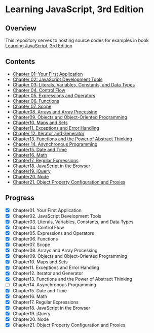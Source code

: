# Learning JavaScript, 3rd Edition    

## Overview  
This repository serves to hosting source codes for examples in book [Learning JavaScript, 3rd Edition](https://www.amazon.cn/JavaScript%E5%AD%A6%E4%B9%A0%E6%8C%87%E5%8D%97-%E7%AC%AC3%E7%89%88-%E7%BE%8E-Ethan-Brown-%E5%B8%83%E6%9C%97/dp/B073L8PGSD/ref=sr_1_1?s=books&ie=UTF8&qid=1510117364&sr=1-1&keywords=Learning+JavaScript%2C+3rd+Edition&dpID=51uMzRdcOHL&preST=_SX258_BO1,204,203,200_QL70_&dpSrc=srch)

## Contents  
+ [Chapter 01: Your First Application](chapter01/README.md)  
+ [Chapter 02: JavaScript Development Tools](chapter02/README.md)    
+ [Chapter 03: Literals, Variables, Constants, and Data Types](chapter03/README.md)    
+ [Chapter 04. Control Flow](chapter04/README.md)    
+ [Chapter 05. Expressions and Operators](chapter05/README.md)  
+ [Chapter 06. Functions](chapter06/README.md)  
+ [Chapter 07. Scope](chapter07/README.md)  
+ [Chapter08. Arrays and Array Processing](chapter08-arr-process/README.md)  
+ [Chapter09. Objects and Object-Oriented Programming](chapter09-oop/README.md)  
+ [Chapter10. Maps and Sets](chapter11-map-set/README.md)  
+ [Chapter11. Exceptions and Error Handling](chapter11-exception-err/README.md)  
+ [Chapter 12. Iterator and Generator](chapter12/README.md)  
+ [Chapter13. Functions and the Power of Abstract Thinking](chapter13-functional-thinking/README.md)  
+ [Chapter 14. Asynchronous Programming](chapter14/README.md)  
+ [Chapter15. Date and Time](chapter15-date-time/README.md)   
+ [Chapter16. Math](chapter16-math/README.md)  
+ [Chapter17. Regular Expressions](chapter17-regex/README.md)  
+ [Chapter18. JavaScript in the Browser](chapter18-js-in-browser/README.md)  
+ [Chapter19. jQuery](chapter19-jquery/README.md)  
+ [Chapter20. Node](chapter20-node/README.md)  
+ [Chapter21. Object Property Configuration and Proxies](chapter21-obj-prop-config-and-proxy/README.md)  

## Progress  
+ [x] Chapter01. Your First Application  
+ [x] Chapter02. JavaScript Development Tools  
+ [x] Chapter03. Literals, Variables, Constants, and Data Types  
+ [x] Chapter04. Control Flow  
+ [x] Chapter05. Expressions and Operators  
+ [x] Chapter06. Functions  
+ [x] Chapter07. Scope  
+ [x] Chapter08. Arrays and Array Processing  
+ [x] Chapter09. Objects and Object-Oriented Programming  
+ [x] Chapter10. Maps and Sets  
+ [x] Chapter11. Exceptions and Error Handling  
+ [x] Chapter12. Iterator and Generator  
+ [x] Chapter13. Functions and the Power of Abstract Thinking
+ [ ] Chapter14. Asynchronous Programming  
+ [x] Chapter15. Date and Time  
+ [x] Chapter16. Math  
+ [x] Chapter17. Regular Expressions  
+ [x] Chapter18. JavaScript in the Browser  
+ [x] Chapter19. jQuery  
+ [x] Chapter20. Node  
+ [x] Chapter21. Object Property Configuration and Proxies
